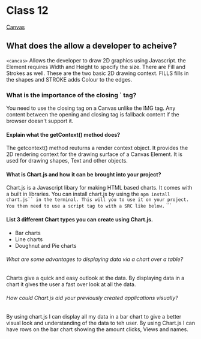 # Class 12 

[Canvas](https://www.javascripttutorial.net/web-apis/javascript-canvas/)
## What does the <canvas> allow a developer to acheive?
  
  ```<cancas>``` Allows the developer to draw 2D graphics using Javascript. the Element requires Width and Height to specify the size. There are Fill and Strokes as well. These are the two basic 2D drawing context. FILLS fills in the shapes and STROKE adds Colour to the edges. 
  
  
  
### What is the importance of the closing `</canvas> tag?

You need to use the closing tag on a Canvas unlike the IMG tag. Any content between the opening and closing tag is fallback content if the browser doesn't support it. 


#### Explain what the getContext() method does?
  
The getcontext() method reuturns a render context object. It provides the 2D rendering context for the drawing surface of a Canvas Element. It is used for drawing shapes, Text and other objects. 


#### What is Chart.js and how it can be brought into your project?
  
  Chart.js is a Javascript libary for making HTML based charts. It comes with a built in libraries. You can install chart.js by using the ``` npm install chart.js`` in the terminal. This will you to use it on your project. You then need to use a script tag to with a SRC like below. ``` <script src="path/to/chartjs/dist/chart.js"></script> ```

#### List 3 different Chart types you can create using Chart.js.
  
- Bar charts 
- Line charts 
- Doughnut and Pie charts


###### What are some advantages to displaying data via a chart over a table?
  
  Charts give a quick and easy outlook at the data. By displaying data in a chart it gives the user a fast over look at all the data.  


###### How could Chart.js aid your previously created applications visually?
  
  By using chart.js I can display all my data in a bar chart to give a better visual look and understanding of the data to teh user. By using Chart.js I can have rows on the bar chart showing the amount clicks, Views and names. 
